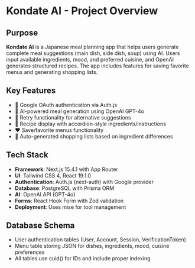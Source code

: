 # Kondate AI - Project Overview

## Purpose

**Kondate AI** is a Japanese meal planning app that helps users generate complete meal suggestions (main dish, side dish, soup) using AI. Users input available ingredients, mood, and preferred cuisine, and OpenAI generates structured recipes. The app includes features for saving favorite menus and generating shopping lists.

## Key Features

- 🔐 Google OAuth authentication via Auth.js
- 🍱 AI-powered meal generation using OpenAI GPT-4o
- 🔄 Retry functionality for alternative suggestions
- 📖 Recipe display with accordion-style ingredients/instructions
- ❤️ Save/favorite menus functionality
- 🛒 Auto-generated shopping lists based on ingredient differences

## Tech Stack

- **Framework**: Next.js 15.4.1 with App Router
- **UI**: Tailwind CSS 4, React 19.1.0
- **Authentication**: Auth.js (next-auth) with Google provider
- **Database**: PostgreSQL with Prisma ORM
- **AI**: OpenAI API (GPT-4o)
- **Forms**: React Hook Form with Zod validation
- **Deployment**: Uses mise for tool management

## Database Schema

- User authentication tables (User, Account, Session, VerificationToken)
- Menu table storing JSON for dishes, ingredients, mood, cuisine preferences
- All tables use cuid() for IDs and include proper indexing
